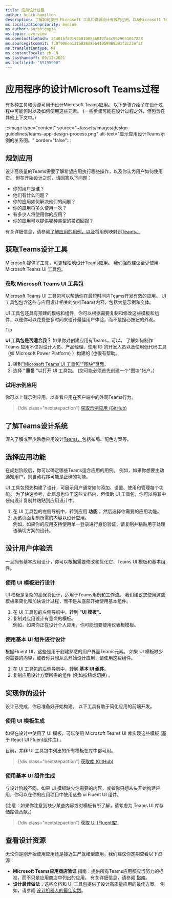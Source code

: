 ```yaml
---
title: 应用设计过程
author: heath-hamilton
description: 了解如何使用 Microsoft 工具和资源设计有效的应用，以及Microsoft Teams概念。
ms.localizationpriority: medium
ms.author: surbhigupta
ms.topic: overview
ms.openlocfilehash: 34401bf53196601b8836012fa4c96296510472a8
ms.sourcegitcommit: fc9f906ea1316028d85b41959980b81f2c23ef2f
ms.translationtype: MT
ms.contentlocale: zh-CN
ms.lasthandoff: 09/12/2021
ms.locfileid: "59155990"
---
```

# <a name="design-process-for-microsoft-teams-apps"></a>应用程序的设计Microsoft Teams过程

有多种工具和资源可用于设计Microsoft Teams应用。 以下步骤介绍了在设计过程中可能何时以及如何使用这些元素。  (一些步骤可能在设计过程之外，但包含在其他上下文中。) 

:::image type="content" source="~/assets/images/design-guidelines/teams-app-design-process.png" alt-text="显示应用设计Teams示例的关系图。" border="false":::

## <a name="plan-your-app"></a>规划应用

设计高质量的Teams需要了解希望应用执行哪些操作，以及你认为用户如何使用它。 但在开始设计之前，请回答以下问题：

* 你的用户是谁？
* 他们有什么问题？
* 你的应用如何解决他们的问题？
* 你的应用将多久使用一次？
* 有多少人将使用你的应用？
* 你的应用可以提供哪种类型的投资回报？

有关详细信息，请参阅[了解应用的用例，以及](~/concepts/design/understand-use-cases.md)将用例映射到[Teams。](~/concepts/design/map-use-cases.md)

## <a name="get-teams-design-tools"></a>获取Teams设计工具

Microsoft 提供了工具，可更轻松地设计Teams应用。 我们强烈建议至少使用 Microsoft Teams UI 工具包。

### <a name="get-the-microsoft-teams-ui-kit"></a>获取 Microsoft Teams UI 工具包

Microsoft Teams UI 工具包可以帮助你在最短时间内Teams开发有效的应用。 UI 工具包包含这些与应用设计相关的文档Teams内容，包括大量示例和变体。

UI 工具包还具有预建的模板和组件，你可以根据需要复制和修改这些模板和组件，以便你可以花费更多时间来设计最佳用户体验，而不是担心按钮的外观。

> [!TIP]
> **UI 工具包是否适合我？** 如果你对创建应用有Teams，可以。 了解如何制作 Teams 应用不仅对设计人员、产品经理、使用 ID 的开发人员以及使用低代码工具（如 Microsoft Power Platform) ）构建的 (也很有帮助。

1. 转到["Microsoft Teams UI 工具包""图块"页面](https://www.figma.com/community/file/916836509871353159)。
1. 选择 **"重复** "以打开 UI 工具包。  (您可能必须首先创建一个"图块"帐户。) 

### <a name="try-the-sample-app"></a>试用示例应用

你可以上载示例应用，以查看应用在客户端中的外观Teams行为。

> [!div class="nextstepaction"]
> [获取示例应用 (GitHub) ](https://github.com/OfficeDev/Microsoft-Teams-Samples/tree/main/samples/tab-ui-templates/ts)

## <a name="learn-teams-design-system"></a>了解Teams设计系统

深入了解或至少熟悉应用设计[Teams，](design-teams-app-fundamentals.md)包括布局、配色方案等。

## <a name="choose-app-capabilities"></a>选择应用功能

在规划阶段后，你可以确定哪些Teams适合应用的用例。 例如，如果你想要主动通知用户，则自动程序可能是正确的功能。

UI 工具包预先构建了设计，可展示用户通常如何添加、设置、使用和管理每个功能。 为了快速参考，此信息也位于这些文档内，但借助 UI 工具包，你可以将其中任何设计复制并粘贴到应用设计中。

1. 在 UI 工具包的左侧导航中，转到应用 **功能** ，然后选择你需要的应用功能。
1. 从该页面复制所需的内容以设计应用。<br />
   例如，如果你的应用支持使用单一登录进行身份验证，请复制并粘贴用于处理该确切方案的设计。

## <a name="design-your-ux-flow"></a>设计用户体验流

一旦拥有基本应用设计，你可以根据需要修改和优化它，Teams UI 模板和基本组件。

### <a name="design-with-ui-templates"></a>使用 UI 模板进行设计

UI 模板是复杂的高保真设计，适用于Teams用例和工作流。 我们建议您使用这些模板来简化和加快设计过程，而不是从底部开始使用基本组件。

1. 在 UI 工具包的左侧导航中，转到 **"UI 模板"。**
1. 复制对应用设计有意义的模板。<br />
   例如，如果你正在设计个人应用，你可能想要使用仪表板模板。

### <a name="design-with-basic-ui-components"></a>使用基本 UI 组件进行设计

根据Fluent UI，这些是用于创建熟悉的用户界面Teams元素。 如果 UI 模板缺少你需要的内容，或者你只想从头开始设计应用，请使用这些组件。

1. 在 UI 工具包的左侧导航中，转到 **基本 UI 组件**。
1. 复制应用设计方案所需的组件 (例如按钮或切换) 。

## <a name="implement-your-design"></a>实现你的设计

设计已完成，你已准备好开始构建。 以下工具有助于简化应用的前端开发。

### <a name="build-with-ui-templates"></a>使用 UI 模板生成

如果在设计中使用了 UI 模板，可以使用 Microsoft Teams UI 库实现这些模板 (基于 React UI Fluent组件库) 。

目前，并非 UI 工具包中列出的所有模板在库中都可用。

> [!div class="nextstepaction"]
> [获取库 (GitHub) ](https://github.com/OfficeDev/microsoft-teams-ui-component-library)

### <a name="build-with-basic-ui-components"></a>使用基本 UI 组件生成

与设计阶段不同，如果 UI 模板缺少你需要的内容，或者你只想从头开始构建应用，你可以在你的应用项目中使用这些 ui Fluent UI 组件。 

 (注意：如果你注意到缺少某些内容或对模板有所了解，请考虑为 Teams UI 库存储库做贡献。) 

> [!div class="nextstepaction"]
> [获取 UI (Fluent库) ](https://fluentsite.z22.web.core.windows.net/)

## <a name="review-design-resources"></a>查看设计资源

无论你是刚开始使用应用还是接近生产就绪型应用，我们建议你定期查看以下资源：

* **Microsoft Teams应用商店验证** 指南：提供所有Teams应用都应当努力的标准，而不只是应用商店中列出的应用。 有关详细信息，请参阅 [指南](~/concepts/deploy-and-publish/appsource/prepare/teams-store-validation-guidelines.md)。
* **设计最佳做法**：这些文档和 UI 工具包提供了设计高质量应用的最佳方案。 例如，请参阅 [设计机器人的最佳实践](~/bots/design/bots.md#best-practices)。

